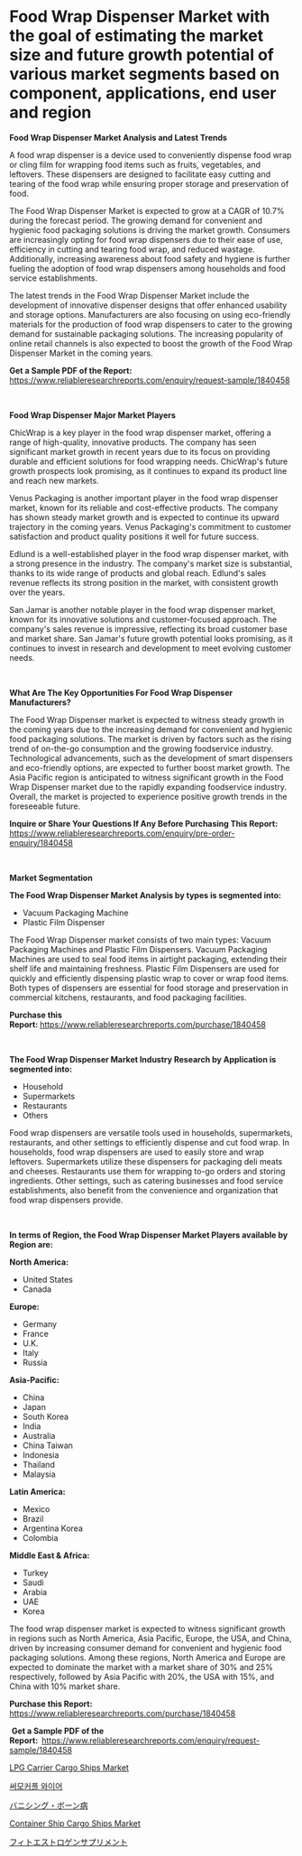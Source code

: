 <p><h1>Food Wrap Dispenser Market with the goal of estimating the market size and future growth potential of various market segments based on component, applications, end user and region</h1></p><p><strong>Food Wrap Dispenser Market Analysis and Latest Trends</strong></p>
<p><p>A food wrap dispenser is a device used to conveniently dispense food wrap or cling film for wrapping food items such as fruits, vegetables, and leftovers. These dispensers are designed to facilitate easy cutting and tearing of the food wrap while ensuring proper storage and preservation of food.</p><p>The Food Wrap Dispenser Market is expected to grow at a CAGR of 10.7% during the forecast period. The growing demand for convenient and hygienic food packaging solutions is driving the market growth. Consumers are increasingly opting for food wrap dispensers due to their ease of use, efficiency in cutting and tearing food wrap, and reduced wastage. Additionally, increasing awareness about food safety and hygiene is further fueling the adoption of food wrap dispensers among households and food service establishments.</p><p>The latest trends in the Food Wrap Dispenser Market include the development of innovative dispenser designs that offer enhanced usability and storage options. Manufacturers are also focusing on using eco-friendly materials for the production of food wrap dispensers to cater to the growing demand for sustainable packaging solutions. The increasing popularity of online retail channels is also expected to boost the growth of the Food Wrap Dispenser Market in the coming years.</p></p>
<p><strong>Get a Sample PDF of the Report:&nbsp;</strong> <a href="https://www.reliableresearchreports.com/enquiry/request-sample/1840458">https://www.reliableresearchreports.com/enquiry/request-sample/1840458</a></p>
<p>&nbsp;</p>
<p><strong>Food Wrap Dispenser Major Market Players</strong></p>
<p><p>ChicWrap is a key player in the food wrap dispenser market, offering a range of high-quality, innovative products. The company has seen significant market growth in recent years due to its focus on providing durable and efficient solutions for food wrapping needs. ChicWrap's future growth prospects look promising, as it continues to expand its product line and reach new markets.</p><p>Venus Packaging is another important player in the food wrap dispenser market, known for its reliable and cost-effective products. The company has shown steady market growth and is expected to continue its upward trajectory in the coming years. Venus Packaging's commitment to customer satisfaction and product quality positions it well for future success.</p><p>Edlund is a well-established player in the food wrap dispenser market, with a strong presence in the industry. The company's market size is substantial, thanks to its wide range of products and global reach. Edlund's sales revenue reflects its strong position in the market, with consistent growth over the years.</p><p>San Jamar is another notable player in the food wrap dispenser market, known for its innovative solutions and customer-focused approach. The company's sales revenue is impressive, reflecting its broad customer base and market share. San Jamar's future growth potential looks promising, as it continues to invest in research and development to meet evolving customer needs.</p></p>
<p>&nbsp;</p>
<p><strong>What Are The Key Opportunities For Food Wrap Dispenser Manufacturers?</strong></p>
<p><p>The Food Wrap Dispenser market is expected to witness steady growth in the coming years due to the increasing demand for convenient and hygienic food packaging solutions. The market is driven by factors such as the rising trend of on-the-go consumption and the growing foodservice industry. Technological advancements, such as the development of smart dispensers and eco-friendly options, are expected to further boost market growth. The Asia Pacific region is anticipated to witness significant growth in the Food Wrap Dispenser market due to the rapidly expanding foodservice industry. Overall, the market is projected to experience positive growth trends in the foreseeable future.</p></p>
<p><strong>Inquire or Share Your Questions If Any Before Purchasing This Report:</strong> <a href="https://www.reliableresearchreports.com/enquiry/pre-order-enquiry/1840458">https://www.reliableresearchreports.com/enquiry/pre-order-enquiry/1840458</a></p>
<p>&nbsp;</p>
<p><strong>Market Segmentation</strong></p>
<p><strong>The Food Wrap Dispenser Market Analysis by types is segmented into:</strong></p>
<p><ul><li>Vacuum Packaging Machine</li><li>Plastic Film Dispenser</li></ul></p>
<p><p>The Food Wrap Dispenser market consists of two main types: Vacuum Packaging Machines and Plastic Film Dispensers. Vacuum Packaging Machines are used to seal food items in airtight packaging, extending their shelf life and maintaining freshness. Plastic Film Dispensers are used for quickly and efficiently dispensing plastic wrap to cover or wrap food items. Both types of dispensers are essential for food storage and preservation in commercial kitchens, restaurants, and food packaging facilities.</p></p>
<p><strong>Purchase this Report:&nbsp;</strong><a href="https://www.reliableresearchreports.com/purchase/1840458">https://www.reliableresearchreports.com/purchase/1840458</a></p>
<p>&nbsp;</p>
<p><strong>The Food Wrap Dispenser Market Industry Research by Application is segmented into:</strong></p>
<p><ul><li>Household</li><li>Supermarkets</li><li>Restaurants</li><li>Others</li></ul></p>
<p><p>Food wrap dispensers are versatile tools used in households, supermarkets, restaurants, and other settings to efficiently dispense and cut food wrap. In households, food wrap dispensers are used to easily store and wrap leftovers. Supermarkets utilize these dispensers for packaging deli meats and cheeses. Restaurants use them for wrapping to-go orders and storing ingredients. Other settings, such as catering businesses and food service establishments, also benefit from the convenience and organization that food wrap dispensers provide.</p></p>
<p>&nbsp;</p>
<p><strong>In terms of Region, the Food Wrap Dispenser Market Players available by Region are:</strong></p>
<p>
    <p> <strong> North America: </strong>
        <ul>
            <li>United States</li>
            <li>Canada</li>
        </ul>
        </p> 
    <p> <strong> Europe: </strong>
        <ul>
            <li>Germany</li>
            <li>France</li>
            <li>U.K.</li>
            <li>Italy</li>
            <li>Russia</li>
        </ul>
        </p> 
    <p> <strong> Asia-Pacific: </strong>
        <ul>
            <li>China</li>
            <li>Japan</li>
            <li>South Korea</li>
            <li>India</li>
            <li>Australia</li>
            <li>China Taiwan</li>
            <li>Indonesia</li>
            <li>Thailand</li>
            <li>Malaysia</li>
        </ul>
        </p> 
    <p> <strong> Latin America: </strong>
        <ul>
            <li>Mexico</li>
            <li>Brazil</li>
            <li>Argentina Korea</li>
            <li>Colombia</li>
        </ul>
        </p> 
    <p> <strong> Middle East & Africa: </strong>
        <ul>
            <li>Turkey</li>
            <li>Saudi</li>
            <li>Arabia</li>
            <li>UAE</li>
            <li>Korea</li>
        </ul>
    </p>
    </p>
<p><p>The food wrap dispenser market is expected to witness significant growth in regions such as North America, Asia Pacific, Europe, the USA, and China, driven by increasing consumer demand for convenient and hygienic food packaging solutions. Among these regions, North America and Europe are expected to dominate the market with a market share of 30% and 25% respectively, followed by Asia Pacific with 20%, the USA with 15%, and China with 10% market share.</p></p>
<p><strong>Purchase this Report: </strong><a href="https://www.reliableresearchreports.com/purchase/1840458">https://www.reliableresearchreports.com/purchase/1840458</a></p>
<p>&nbsp;<strong>Get a Sample PDF of the Report:&nbsp;&nbsp;</strong><a href="https://www.reliableresearchreports.com/enquiry/request-sample/1840458">https://www.reliableresearchreports.com/enquiry/request-sample/1840458</a></p>
<p><strong></strong></p>
<p><p><a href="https://issuu.com/reportprime-2/docs/lpg-carrier-cargo-ships-market-size-2030.pptx">LPG Carrier Cargo Ships Market</a></p><p><a href="https://github.com/TrevorKruvalis5678/Market-Research-Report-List-1/blob/main/55860325428.md">써모커플 와이어</a></p><p><a href="https://github.com/avwofrml53535/Market-Research-Report-List-1/blob/main/23257595910.md">バニシング・ボーン病</a></p><p><a href="https://issuu.com/reportprime-2/docs/container-ship-cargo-ships-market-size-2030.pptx">Container Ship Cargo Ships Market</a></p><p><a href="https://github.com/vtbvgl20191192/Market-Research-Report-List-1/blob/main/98277705911.md">フィトエストロゲンサプリメント</a></p></p>